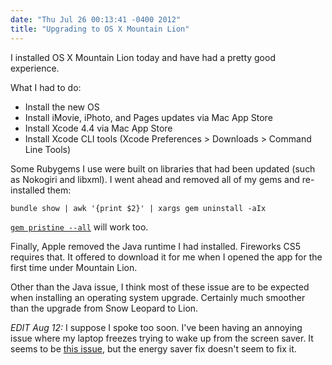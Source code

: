 ```yaml
---
date: "Thu Jul 26 00:13:41 -0400 2012"
title: "Upgrading to OS X Mountain Lion"
---
```


I installed OS X Mountain Lion today and have had a pretty good experience.

What I had to do:

* Install the new OS
* Install iMovie, iPhoto, and Pages updates via Mac App Store
* Install Xcode 4.4 via Mac App Store
* Install Xcode CLI tools (Xcode Preferences > Downloads > Command Line Tools)

Some Rubygems I use were built on libraries that had been updated (such as
Nokogiri and libxml). I went ahead and removed all of my gems and re-installed
them:

    bundle show | awk '{print $2}' | xargs gem uninstall -aIx

[`gem pristine --all`](http://guides.rubygems.org/command-reference/#gem_pristine)
will work too.

Finally, Apple removed the Java runtime I had installed. Fireworks CS5
requires that. It offered to download it for me when I opened the app for the
first time under Mountain Lion.

Other than the Java issue, I think most of these issue are to be expected when
installing an operating system upgrade. Certainly much smoother than the
upgrade from Snow Leopard to Lion.

_EDIT Aug 12:_ I suppose I spoke too soon. I've been having an annoying issue
where my laptop freezes trying to wake up from the screen saver. It seems to
be [this issue](https://discussions.apple.com/thread/4167551?start=0&tstart=0),
but the energy saver fix doesn't seem to fix it.
